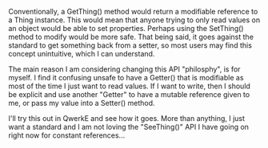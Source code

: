 

Conventionally, a GetThing() method would return a modifiable reference to a Thing instance.
This would mean that anyone trying to only read values on an object would be able to set properties. Perhaps using the SetThing() method to modify would be more safe. That being said, it goes against the standard to get something back from a setter, so most users may find this concept unintuitive, which I can understand.

The main reason I am considering changing this API "philosphy", is for myself. I find it confusing unsafe to have a Getter() that is modifiable as most of the time I just want to read values. If I want to write, then I should be explicit and use another "Getter" to have a mutable reference given to me, or pass my value into a Setter() method.

I'll try this out in QwerkE and see how it goes. More than anything, I just want a standard and I am not loving the "SeeThing()" API I have going on right now for constant references...